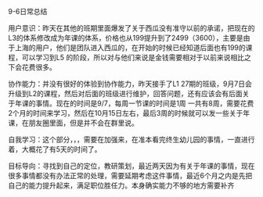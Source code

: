9-6日常总结

用户意识：昨天在其他的班期里面爆发了关于西瓜没有准守以前的承诺，把现在的L3的体系修改成为年课的体系，价格也从199提升到了2499（3600），主要是由于上海的用户，他们是团队进入西瓜的，在开始的时候已经知道后面也有199的课程，可以学习到L5 的阶段，所以对与他们来说是金钱需要相对于以前来说相比之下会花费很多。

协作能力：并没有很好的体验到协作能力，昨天接手了L1 27期的班级，9月7日会升级到L2的课程，然后对后面的班级进行维护，回答问题，还有应该会有后面关于年课的事情。现在的时间是9/7，每周一节课的时间是1周 一共有8周，需要花费2个月的时间来学习，然后在10月15日左右，最后3周的时候就可以发一些关于年课，在朋友圈里面，但是并不会在群里说。

自我学习：这个部分，，，需要在加强来，在准本看完终生幼儿园的事情，一直进行着，大概花了有5天的时间了。

目标导向：寻找到自己的定位，教研策划，最近两天因为有关于年课的事情，现在很多事情都没有办法正常的处理，需要延期考虑这件事情，最近6个月之内是先把自己的能力提升起来，满足职位胜任力。本身确实能力不够的地方需要补齐

